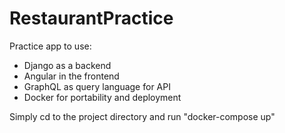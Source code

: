 # RestaurantPractice

Practice app to use:
- Django as a backend
- Angular in the frontend
- GraphQL as query language for API
- Docker for portability and deployment

Simply cd to the project directory and run "docker-compose up"
